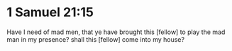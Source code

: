 # 1 Samuel 21:15

Have I need of mad men, that ye have brought this [fellow] to play the mad man in my presence? shall this [fellow] come into my house?